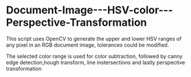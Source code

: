 # Document-Image---HSV-color---Perspective-Transformation
This script uses OpenCV to generate the upper and lower HSV ranges of any pixel in an RGB document image, tolerances could be modified.

The selected color range is used for color subtraction, followed by canny edge detection,hough transform, line instersections and lastly perspective transformation
